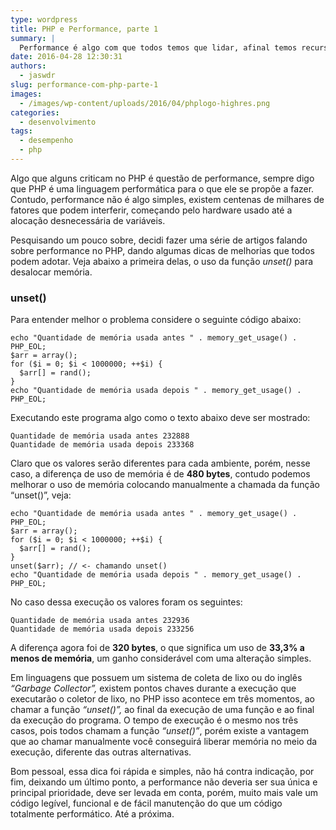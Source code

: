 ```yaml
---
type: wordpress
title: PHP e Performance, parte 1
summary: |
  Performance é algo com que todos temos que lidar, afinal temos recursos de hardware limitados a nossa disposição, veja nesaa série algumas dicas de como melhorar a performance no PHP.
date: 2016-04-28 12:30:31
authors:
  - jaswdr
slug: performance-com-php-parte-1
images:
  - /images/wp-content/uploads/2016/04/phplogo-highres.png
categories:
  - desenvolvimento
tags:
  - desempenho
  - php
---
```


<p style="text-align: left;">Algo que alguns criticam no PHP é questão de performance, sempre digo que PHP é uma linguagem performática para o que ele se propõe a fazer. Contudo, performance não é algo simples, existem centenas de milhares de fatores que podem interferir, começando pelo hardware usado até a alocação desnecessária de variáveis.</p>
<!--more-->Pesquisando um pouco sobre, decidi fazer uma série de artigos falando sobre performance no PHP, dando algumas dicas de melhorias que todos podem adotar. Veja abaixo a primeira delas, o uso da função <em>unset() </em>para desalocar memória.
<h3 id="unset">unset()</h3>
Para entender melhor o problema considere o seguinte código abaixo:
<pre><code>echo "Quantidade de memória usada antes " . memory_get_usage() . PHP_EOL;
$arr = array();
for ($i = 0; $i &lt; 1000000; ++$i) {
  $arr[] = rand();
}
echo "Quantidade de memória usada depois " . memory_get_usage() . PHP_EOL;
</code></pre>
Executando este programa algo como o texto abaixo deve ser mostrado:
<pre><code>Quantidade de memória usada antes 232888
Quantidade de memória usada depois 233368
</code></pre>
Claro que os valores serão diferentes para cada ambiente, porém, nesse caso, a diferença de uso de memória é de <strong>480 bytes</strong>, contudo podemos melhorar o uso de memória colocando manualmente a chamada da função “unset()”, veja:
<pre><code>echo "Quantidade de memória usada antes " . memory_get_usage() . PHP_EOL;
$arr = array();
for ($i = 0; $i &lt; 1000000; ++$i) {
  $arr[] = rand();
}
unset($arr); // &lt;- chamando unset()
echo "Quantidade de memória usada depois " . memory_get_usage() . PHP_EOL;
</code></pre>
No caso dessa execução os valores foram os seguintes:
<pre><code>Quantidade de memória usada antes 232936
Quantidade de memória usada depois 233256
</code></pre>
A diferença agora foi de <strong>320 bytes</strong>, o que significa um uso de <strong>33,3% a menos de memória</strong>, um ganho considerável com uma alteração simples.

Em linguagens que possuem um sistema de coleta de lixo ou do inglês <em>“Garbage Collector”,</em> existem pontos chaves durante a execução que executarão o coletor de lixo, no PHP isso acontece em três momentos, ao chamar a função <em>“unset()”,</em> ao final da execução de uma função e ao final da execução do programa. O tempo de execução é o mesmo nos três casos, pois todos chamam a função <em>“unset()”</em>, porém existe a vantagem que ao chamar manualmente você conseguirá liberar memória no meio da execução, diferente das outras alternativas.

Bom pessoal, essa dica foi rápida e simples, não há contra indicação, por fim, deixando um último ponto, a performance não deveria ser sua única e principal prioridade, deve ser levada em conta, porém, muito mais vale um código legível, funcional e de fácil manutenção do que um código totalmente performático. Até a próxima.
